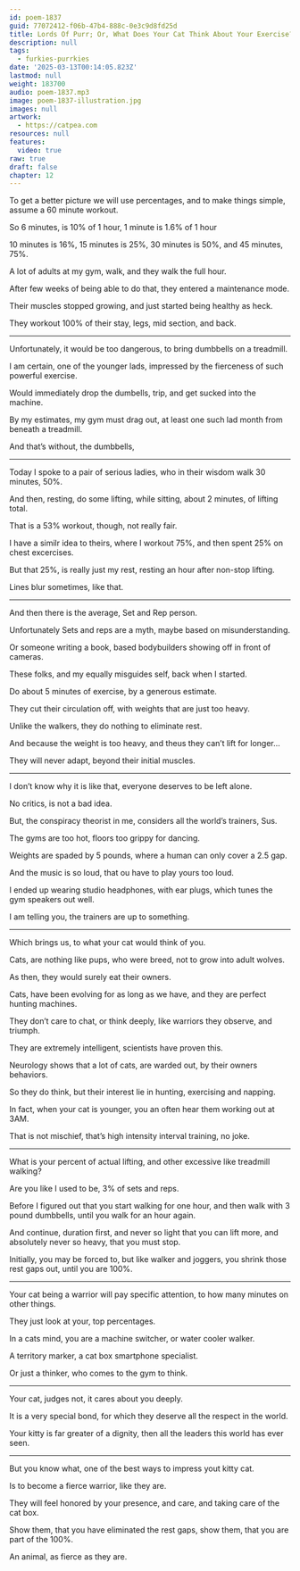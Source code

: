 ```yaml
---
id: poem-1837
guid: 77072412-f06b-47b4-888c-0e3c9d8fd25d
title: Lords Of Purr; Or, What Does Your Cat Think About Your Exercise?
description: null
tags:
  - furkies-purrkies
date: '2025-03-13T00:14:05.823Z'
lastmod: null
weight: 183700
audio: poem-1837.mp3
image: poem-1837-illustration.jpg
images: null
artwork:
  - https://catpea.com
resources: null
features:
  video: true
raw: true
draft: false
chapter: 12
---
```


To get a better picture we will use percentages,
and to make things simple, assume a 60 minute workout.

So 6 minutes, is 10% of 1 hour,
1 minute is 1.6% of 1 hour

10 minutes is 16%, 15 minutes is 25%,
30 minutes is 50%, and 45 minutes, 75%.

A lot of adults at my gym, walk,
and they walk the full hour.

After few weeks of being able to do that,
they entered a maintenance mode.

Their muscles stopped growing,
and just started being healthy as heck.

They workout 100% of their stay,
legs, mid section, and back.

---

Unfortunately, it would be too dangerous,
to bring dumbbells on a treadmill.

I am certain, one of the younger lads,
impressed by the fierceness of such powerful exercise.

Would immediately drop the dumbells,
trip, and get sucked into the machine.

By my estimates, my gym must drag out,
at least one such lad month from beneath a treadmill.

And that’s without,
the dumbbells,

---

Today I spoke to a pair of serious ladies,
who in their wisdom walk 30 minutes, 50%.

And then, resting, do some lifting,
while sitting, about 2 minutes, of lifting total.

That is a 53% workout,
though, not really fair.

I have a similr idea to theirs,
where I workout 75%, and then spent 25% on chest excercises.

But that 25%, is really just my rest,
resting an hour after non-stop lifting.

Lines blur sometimes,
like that.

---

And then there is the average,
Set and Rep person.

Unfortunately Sets and reps are a myth,
maybe based on misunderstanding.

Or someone writing a book,
based bodybuilders showing off in front of cameras.

These folks, and my equally misguides self,
back when I started.

Do about 5 minutes of exercise,
by a generous estimate.

They cut their circulation off,
with weights that are just too heavy.

Unlike the walkers,
they do nothing to eliminate rest.

And because the weight is too heavy,
and theus they can’t lift for longer…

They will never adapt,
beyond their initial muscles.

---

I don’t know why it is like that,
everyone deserves to be left alone.

No critics,
is not a bad idea.

But, the conspiracy theorist in me,
considers all the world’s trainers, Sus.

The gyms are too hot,
floors too grippy for dancing.

Weights are spaded by 5 pounds,
where a human can only cover a 2.5 gap.

And the music is so loud,
that ou have to play yours too loud.

I ended up wearing studio headphones,
with ear plugs, which tunes the gym speakers out well.

I am telling you,
the trainers are up to something.

---

Which brings us,
to what your cat would think of you.

Cats, are nothing like pups,
who were breed, not to grow into adult wolves.

As then,
they would surely eat their owners.

Cats, have been evolving for as long as we have,
and they are perfect hunting machines.

They don’t care to chat, or think deeply,
like warriors they observe, and triumph.

They are extremely intelligent,
scientists have proven this.

Neurology shows that a lot of cats,
are warded out, by their owners behaviors.

So they do think,
but their interest lie in hunting, exercising and napping.

In fact, when your cat is younger,
you an often hear them working out at 3AM.

That is not mischief,
that’s high intensity interval training, no joke.

---

What is your percent of actual lifting,
and other excessive like treadmill walking?

Are you like I used to be,
3% of sets and reps.

Before I figured out that you start walking for one hour,
and then walk with 3 pound dumbbells, until you walk for an hour again.

And continue, duration first, and never so light that you can lift more,
and absolutely never so heavy, that you must stop.

Initially, you may be forced to, but like walker and joggers,
you shrink those rest gaps out, until you are 100%.

---

Your cat being a warrior will pay specific attention,
to how many minutes on other things.

They just look at your,
top percentages.

In a cats mind, you are a machine switcher,
or water cooler walker.

A territory marker,
a cat box smartphone specialist.

Or just a thinker,
who comes to the gym to think.

---

Your cat, judges not,
it cares about you deeply.

It is a very special bond,
for which they deserve all the respect in the world.

Your kitty is far greater of a dignity,
then all the leaders this world has ever seen.

---

But you know what,
one of the best ways to impress yout kitty cat.

Is to become a fierce warrior,
like they are.

They will feel honored by your presence,
and care, and taking care of the cat box.

Show them, that you have eliminated the rest gaps,
show them, that you are part of the 100%.

An animal,
as fierce as they are.
